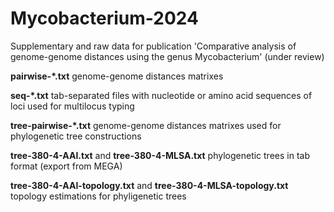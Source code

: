 # Mycobacterium-2024

Supplementary and raw data for publication 'Comparative analysis of genome-genome distances using the genus Mycobacterium'
(under review)

**pairwise-*.txt**
genome-genome distances matrixes

**seq-*.txt**
tab-separated files with nucleotide or amino acid sequences of loci used for multilocus typing

**tree-pairwise-*.txt**
genome-genome distances matrixes used for phylogenetic tree constructions

**tree-380-4-AAI.txt** and **tree-380-4-MLSA.txt**
phylogenetic trees in tab format (export from MEGA)

**tree-380-4-AAI-topology.txt** and **tree-380-4-MLSA-topology.txt**
topology estimations for phyligenetic trees
